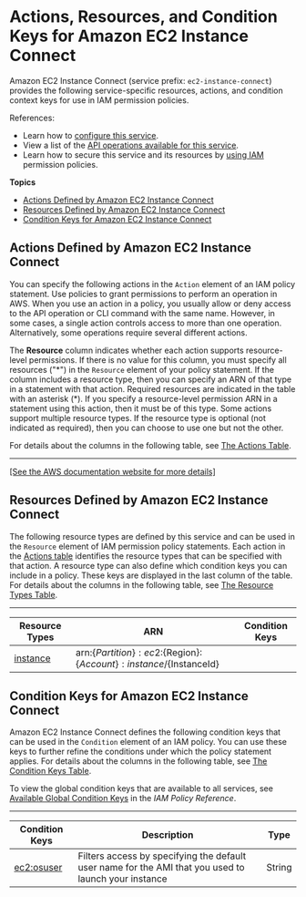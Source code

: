 # Actions, Resources, and Condition Keys for Amazon EC2 Instance Connect<a name="list_amazonec2instanceconnect"></a>

Amazon EC2 Instance Connect \(service prefix: `ec2-instance-connect`\) provides the following service\-specific resources, actions, and condition context keys for use in IAM permission policies\.

References:
+ Learn how to [configure this service](https://docs.aws.amazon.com//AWSEC2/latest/UserGuide/Connect-using-EC2-Instance-Connect.html)\.
+ View a list of the [API operations available for this service](https://docs.aws.amazon.com//ec2-instance-connect/latest/APIReference/Welcome.html)\.
+ Learn how to secure this service and its resources by [using IAM](https://docs.aws.amazon.com//AWSEC2/latest/UserGuide/ec2-instance-connect-set-up.html) permission policies\.

**Topics**
+ [Actions Defined by Amazon EC2 Instance Connect](#amazonec2instanceconnect-actions-as-permissions)
+ [Resources Defined by Amazon EC2 Instance Connect](#amazonec2instanceconnect-resources-for-iam-policies)
+ [Condition Keys for Amazon EC2 Instance Connect](#amazonec2instanceconnect-policy-keys)

## Actions Defined by Amazon EC2 Instance Connect<a name="amazonec2instanceconnect-actions-as-permissions"></a>

You can specify the following actions in the `Action` element of an IAM policy statement\. Use policies to grant permissions to perform an operation in AWS\. When you use an action in a policy, you usually allow or deny access to the API operation or CLI command with the same name\. However, in some cases, a single action controls access to more than one operation\. Alternatively, some operations require several different actions\.

The **Resource** column indicates whether each action supports resource\-level permissions\. If there is no value for this column, you must specify all resources \("\*"\) in the `Resource` element of your policy statement\. If the column includes a resource type, then you can specify an ARN of that type in a statement with that action\. Required resources are indicated in the table with an asterisk \(\*\)\. If you specify a resource\-level permission ARN in a statement using this action, then it must be of this type\. Some actions support multiple resource types\. If the resource type is optional \(not indicated as required\), then you can choose to use one but not the other\.

For details about the columns in the following table, see [The Actions Table](reference_policies_actions-resources-contextkeys.md#actions_table)\.


****  
[\[See the AWS documentation website for more details\]](http://docs.aws.amazon.com/IAM/latest/UserGuide/list_amazonec2instanceconnect.html)

## Resources Defined by Amazon EC2 Instance Connect<a name="amazonec2instanceconnect-resources-for-iam-policies"></a>

The following resource types are defined by this service and can be used in the `Resource` element of IAM permission policy statements\. Each action in the [Actions table](#amazonec2instanceconnect-actions-as-permissions) identifies the resource types that can be specified with that action\. A resource type can also define which condition keys you can include in a policy\. These keys are displayed in the last column of the table\. For details about the columns in the following table, see [The Resource Types Table](reference_policies_actions-resources-contextkeys.md#resources_table)\.


****  

| Resource Types | ARN | Condition Keys | 
| --- | --- | --- | 
|   [ instance ](https://docs.aws.amazon.com/AWSEC2/latest/UserGuide/iam-policy-structure.html#EC2_ARN_Format)  |  arn:$\{Partition\}:ec2:$\{Region\}:$\{Account\}:instance/$\{InstanceId\}  |  | 

## Condition Keys for Amazon EC2 Instance Connect<a name="amazonec2instanceconnect-policy-keys"></a>

Amazon EC2 Instance Connect defines the following condition keys that can be used in the `Condition` element of an IAM policy\. You can use these keys to further refine the conditions under which the policy statement applies\. For details about the columns in the following table, see [The Condition Keys Table](reference_policies_actions-resources-contextkeys.md#context_keys_table)\.

To view the global condition keys that are available to all services, see [Available Global Condition Keys](reference_policies_condition-keys.html#AvailableKeys) in the *IAM Policy Reference*\.


****  

| Condition Keys | Description | Type | 
| --- | --- | --- | 
|   [ ec2:osuser ](https://docs.aws.amazon.com//ec2-instance-connect/latest/APIReference/API_SendSSHPublicKey.html)  | Filters access by specifying the default user name for the AMI that you used to launch your instance | String | 